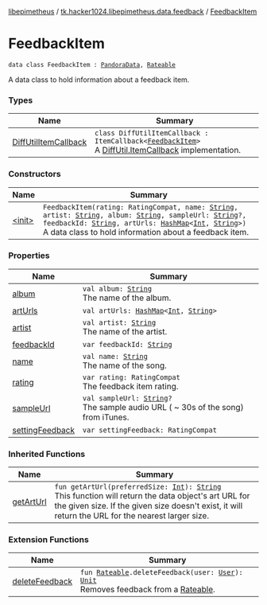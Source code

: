 [libepimetheus](../../index.md) / [tk.hacker1024.libepimetheus.data.feedback](../index.md) / [FeedbackItem](./index.md)

# FeedbackItem

`data class FeedbackItem : `[`PandoraData`](../../tk.hacker1024.libepimetheus.data/-pandora-data/index.md)`, `[`Rateable`](../../tk.hacker1024.libepimetheus.data/-rateable/index.md)

A data class to hold information about a feedback item.

### Types

| Name | Summary |
|---|---|
| [DiffUtilItemCallback](-diff-util-item-callback/index.md) | `class DiffUtilItemCallback : ItemCallback<`[`FeedbackItem`](./index.md)`>`<br>A [DiffUtil.ItemCallback](#) implementation. |

### Constructors

| Name | Summary |
|---|---|
| [&lt;init&gt;](-init-.md) | `FeedbackItem(rating: RatingCompat, name: `[`String`](https://kotlinlang.org/api/latest/jvm/stdlib/kotlin/-string/index.html)`, artist: `[`String`](https://kotlinlang.org/api/latest/jvm/stdlib/kotlin/-string/index.html)`, album: `[`String`](https://kotlinlang.org/api/latest/jvm/stdlib/kotlin/-string/index.html)`, sampleUrl: `[`String`](https://kotlinlang.org/api/latest/jvm/stdlib/kotlin/-string/index.html)`?, feedbackId: `[`String`](https://kotlinlang.org/api/latest/jvm/stdlib/kotlin/-string/index.html)`, artUrls: `[`HashMap`](https://developer.android.com/reference/java/util/HashMap.html)`<`[`Int`](https://kotlinlang.org/api/latest/jvm/stdlib/kotlin/-int/index.html)`, `[`String`](https://kotlinlang.org/api/latest/jvm/stdlib/kotlin/-string/index.html)`>)`<br>A data class to hold information about a feedback item. |

### Properties

| Name | Summary |
|---|---|
| [album](album.md) | `val album: `[`String`](https://kotlinlang.org/api/latest/jvm/stdlib/kotlin/-string/index.html)<br>The name of the album. |
| [artUrls](art-urls.md) | `val artUrls: `[`HashMap`](https://developer.android.com/reference/java/util/HashMap.html)`<`[`Int`](https://kotlinlang.org/api/latest/jvm/stdlib/kotlin/-int/index.html)`, `[`String`](https://kotlinlang.org/api/latest/jvm/stdlib/kotlin/-string/index.html)`>` |
| [artist](artist.md) | `val artist: `[`String`](https://kotlinlang.org/api/latest/jvm/stdlib/kotlin/-string/index.html)<br>The name of the artist. |
| [feedbackId](feedback-id.md) | `var feedbackId: `[`String`](https://kotlinlang.org/api/latest/jvm/stdlib/kotlin/-string/index.html) |
| [name](name.md) | `val name: `[`String`](https://kotlinlang.org/api/latest/jvm/stdlib/kotlin/-string/index.html)<br>The name of the song. |
| [rating](rating.md) | `var rating: RatingCompat`<br>The feedback item rating. |
| [sampleUrl](sample-url.md) | `val sampleUrl: `[`String`](https://kotlinlang.org/api/latest/jvm/stdlib/kotlin/-string/index.html)`?`<br>The sample audio URL ( ~ 30s of the song) from iTunes. |
| [settingFeedback](setting-feedback.md) | `var settingFeedback: RatingCompat` |

### Inherited Functions

| Name | Summary |
|---|---|
| [getArtUrl](../../tk.hacker1024.libepimetheus.data/-pandora-data/get-art-url.md) | `fun getArtUrl(preferredSize: `[`Int`](https://kotlinlang.org/api/latest/jvm/stdlib/kotlin/-int/index.html)`): `[`String`](https://kotlinlang.org/api/latest/jvm/stdlib/kotlin/-string/index.html)<br>This function will return the data object's art URL for the given size. If the given size doesn't exist, it will return the URL for the nearest larger size. |

### Extension Functions

| Name | Summary |
|---|---|
| [deleteFeedback](../../tk.hacker1024.libepimetheus/delete-feedback.md) | `fun `[`Rateable`](../../tk.hacker1024.libepimetheus.data/-rateable/index.md)`.deleteFeedback(user: `[`User`](../../tk.hacker1024.libepimetheus/-user/index.md)`): `[`Unit`](https://kotlinlang.org/api/latest/jvm/stdlib/kotlin/-unit/index.html)<br>Removes feedback from a [Rateable](../../tk.hacker1024.libepimetheus.data/-rateable/index.md). |
